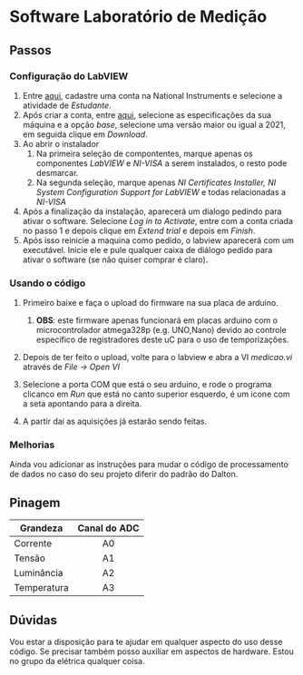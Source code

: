 # Software Laboratório de Medição
## Passos

### Configuração do LabVIEW

1. Entre [aqui](https://lumen.ni.com/nicif/pt/header_login/content.xhtml?action=create&du=https%3A%2F%2Fwww.ni.com%2Fen.html), cadastre uma conta na National Instruments e selecione a atividade de _Estudante_.
2. Após criar a conta, entre [aqui](https://www.ni.com/en/support/downloads/software-products/download.labview.html#544096), selecione as especificações da sua máquina e a opção _base_, selecione uma versão maior ou igual a 2021, em seguida clique em _Download_.
3. Ao abrir o instalador
    1. Na primeira seleção de compontentes, marque apenas os componentes _LabVIEW_ e _NI-VISA_ a serem instalados, o resto pode desmarcar.
    2. Na segunda seleção, marque apenas _NI Certificates Installer, NI System Configuration Support for LabVIEW_ e todas relacionadas a _NI-VISA_ 
4. Após a finalização da instalação, aparecerá um dialogo pedindo para ativar o software. Selecione _Log in to Activate_, entre com a conta criada no passo 1 e depois clique em _Extend trial_ e depois em _Finish_.
5. Após isso reinicie a maquina como pedido, o labview aparecerá com um executável. Inicie ele e pule qualquer caixa de diálogo pedido para ativar o software (se não quiser comprar é claro).


### Usando o código
1. Primeiro baixe e faça o upload do firmware na sua placa de arduino.
    1. __OBS__: este firmware apenas funcionará em placas arduino com o microcontrolador atmega328p (e.g.     UNO,Nano) devido ao controle específico de registradores deste uC para o uso de temporizações.

2. Depois de ter feito o upload, volte para o labview e abra a VI _medicao.vi_ através de _File -> Open VI_
3. Selecione a porta COM que está o seu arduino, e rode o programa clicanco em _Run_ que está no canto superior esquerdo, é um icone com a seta apontando para a direita.
4. A partir daí as aquisições já estarão sendo feitas.


### Melhorias
Ainda vou adicionar as instruções para mudar o código de processamento de dados no caso do seu projeto diferir do padrão do Dalton.


## Pinagem

| Grandeza  | Canal do ADC |
| ------------- |:-------------:|
| Corrente      | A0     |
| Tensão      | A1     |
| Luminância    | A2     |
| Temperatura | A3 |
## Dúvidas
Vou estar a disposição para te ajudar em qualquer aspecto do uso desse código. Se precisar também posso auxiliar em aspectos de hardware. Estou no grupo da elétrica qualquer coisa.
